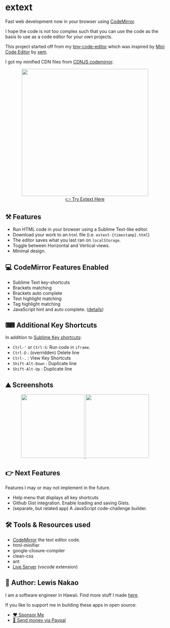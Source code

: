 # extext
Fast web development now in your browser using [CodeMirror](https://codemirror.net/).

I hope the code is not too complex such that you can use the code as the basis to use as a code editor for your own projects.

This project started off from my [tiny-code-editor](https://github.com/lewdev/tiny-code-editor) which was inspired by [Mini Code Editor](https://xem.github.io/miniCodeEditor/) by [xem](https://twitter.com/MaximeEuziere).

I got my minified CDN files from [CDNJS codemirror](https://cdnjs.com/libraries/codemirror).

<p align="center">
  <img src="https://lewdev.github.io/apps/extext/img/main-icon.png" width="400"/><br/>
  <a href="https://lewdev.github.io/apps/extext">👉 Try Extext Here</a>
</p>

## ⚒️ Features
* Run HTML code in your browser using a Sublime Text-like editor.
* Download your work to an `html` file (i.e. `extext-{timestamp}.html`)
* The editor saves what you last ran on `localStorage`.
* Toggle between Horizontal and Vertical views.
* Minimal design.

## 💻 CodeMirror Features Enabled
* Sublime Text key-shortcuts
* Brackets matching
* Brackets auto complete
* Text highlight matching
* Tag highlight matching
* JavaScript hint and auto complete. ([details](https://codemirror.net/demo/complete.html))

## ⌨ Additional Key Shortcuts
In addition to [Sublime Key shortcuts](https://codemirror.net/demo/sublime.html):
* `Ctrl-'` or `Ctrl-S`: Run code in `iframe`.
* `Ctrl-D` : (overridden) Delete line
* `Ctrl-.` : View Key Shortcuts
* `Shift-Alt-Down` : Duplicate line
* `Shift-Alt-Up` : Duplicate line

## ⛰ Screenshots

<p align="center">
  <a href="https://lewdev.github.io/apps/extext/screenshots/screenshot-1.png">
    <img src="https://lewdev.github.io/apps/extext/screenshots/screenshot-1.png" width="200" />
  </a>
  <a href="https://lewdev.github.io/apps/extext/screenshots/screenshot-2.png">
    <img src="https://lewdev.github.io/apps/extext/screenshots/screenshot-2.png" width="200" />
  </a>
</p>

## 👉 Next Features

Features I may or may not implement in the future.

* Help menu that displays all key shortcuts
* Github Gist integration. Enable loading and saving Gists.
* (separate, but related app) A JavaScript code-challenge builder.

## 🛠️ Tools & Resources used

* [CodeMirror](https://codemirror.net) the text editor code.
* html-minifier
* google-closure-compiler
* clean-css
* ant
* [Live Server](https://marketplace.visualstudio.com/items?itemName=ritwickdey.LiveServer) (vscode extension)

## 👤 Author: Lewis Nakao
I am a software engineer in Hawaii. Find more stuff I made [here](https://lewdev.github.io).

If you like to support me in building these apps in open source:

* [❤️ Sponsor Me](https://github.com/sponsors/lewdev)
* [💸 Send money via Paypal](https://paypal.me/lewisnakao)
